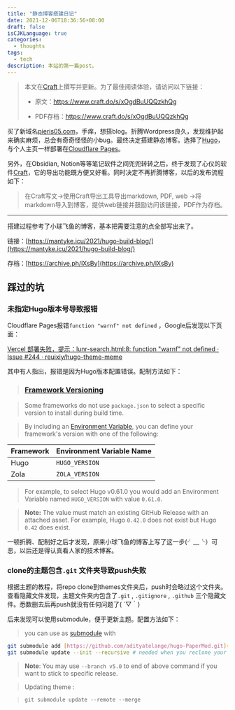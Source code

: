 ```yaml
---
title: "静态博客搭建日记"
date: 2021-12-06T18:36:56+08:00
draft: false
isCJKLanguage: true
categories:
  - thoughts
tags:
  - tech
description: 本站的第一篇post。
---
```

> 本文在[Craft](https://www.craft.do)上撰写并更新。为了最佳阅读体验，请访问以下链接：
>  
> - 原文：<https://www.craft.do/s/xOgdBuUQQzkhQg>
>  
> - PDF存档：<https://www.craft.do/s/xOgdBuUQQzkhQg>

买了新域名[pieris05.com](https://pieris05.com)，手痒，想搭blog。折腾Wordpress良久，发现维护起来确实麻烦，总会有奇奇怪怪的小bug。最终决定搭建静态博客。选择了[Hugo](https://gohugo.io)，与个人主页一样部署在[Cloudflare Pages](https://pages.dev/)。

另外，在Obsidian, Notion等等笔记软件之间兜兜转转之后，终于发现了心仪的软件[Craft](https://www.craft.do)，它的导出功能既方便又好看。同时决定不再折腾博客，以后的发布流程如下：

> 在Craft写文→使用Craft导出工具导出markdown, PDF, web →将markdown导入到博客，提供web链接并鼓励访问该链接，PDF作为存档。
---

搭建过程参考了小球飞鱼的博客，基本把需要注意的点全部写出来了。

链接：[https://mantyke.icu/2021/hugo-build-blog/](https://mantyke.icu/2021/hugo-build-blog/)

存档：[https://archive.ph/lXsBy](https://archive.ph/lXsBy)

## 踩过的坑

### 未指定Hugo版本号导致报错

Cloudflare Pages报错`function "warnf" not defined` ，Google后发现以下页面：

[Vercel 部署失败，提示：lunr-search.html:8: function "warnf" not defined · Issue #244 · reuixiy/hugo-theme-meme](https://github.com/reuixiy/hugo-theme-meme/issues/244)

其中有人指出，报错是因为Hugo版本配置错误。配制方法如下：

> ### [Framework Versioning](https://vercel.com/docs/concepts/deployments/build-step?query=hugo#framework-versioning)

> Some frameworks do not use `package.json` to select a specific version to install during build time.

> By including an [Environment Variable](https://vercel.com/docs/concepts/projects/environment-variables), you can define your framework's version with one of the following:

| **Framework** | **Environment Variable Name** |
| ------------- | ----------------------------- |
| Hugo          | `HUGO_VERSION`                |
| Zola          | `ZOLA_VERSION`                |

> For example, to select Hugo v0.61.0 you would add an Environment Variable named `HUGO_VERSION` with value `0.61.0`.

> **Note:** The value must match an existing GitHub Release with an attached asset. For example, Hugo `0.42.0` does not exist but Hugo `0.42` does exist.

一顿折腾、配制好之后才发现，原来小球飞鱼的博客上写了这一步(╯﹏╰）可恶，以后还是得认真看人家的技术博客。

### clone的主题包含`.git` 文件夹导致push失败

根据主题的教程，将repo clone到themes文件夹后，push时会略过这个文件夹。查看隐藏文件发现，主题文件夹内包含了`.git` , `.gitignore` , `.github` 三个隐藏文件。悉数删去后再push就没有任何问题了( ´▽｀)

后来发现可以使用submodule，便于更新主题。配置方法如下：

> you can use as [submodule](https://www.atlassian.com/git/tutorials/git-submodule) with

```Bash
git submodule add [https://github.com/adityatelange/hugo-PaperMod.git](https://github.com/adityatelange/hugo-PaperMod.git) themes/PaperMod --depth=1
git submodule update --init --recursive # needed when you reclone your repo (submodules may not get cloned automatically)
```

> **Note**: You may use `--branch v5.0` to end of above command if you want to stick to specific release.

> Updating theme :

> `git submodule update --remote --merge`
